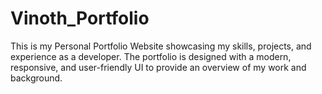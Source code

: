 # Vinoth_Portfolio
This is my Personal Portfolio Website showcasing my skills, projects, and experience as a developer. The portfolio is designed with a modern, responsive, and user-friendly UI to provide an overview of my work and background.
